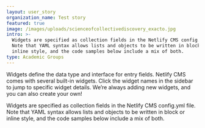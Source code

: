 ```yaml
---
layout: user_story
organization_name: Test story
featured: true
image: /images/uploads/scienceofcollectivediscovery_exacto.jpg
intro: >-
  Widgets are specified as collection fields in the Netlify CMS config.yml file.
  Note that YAML syntax allows lists and objects to be written in block or
  inline style, and the code samples below include a mix of both.
type: Academic Groups
---
```

Widgets define the data type and interface for entry fields. Netlify CMS comes with several built-in widgets. Click the widget names in the sidebar to jump to specific widget details. We’re always adding new widgets, and you can also create your own!

Widgets are specified as collection fields in the Netlify CMS config.yml file. Note that YAML syntax allows lists and objects to be written in block or inline style, and the code samples below include a mix of both.
